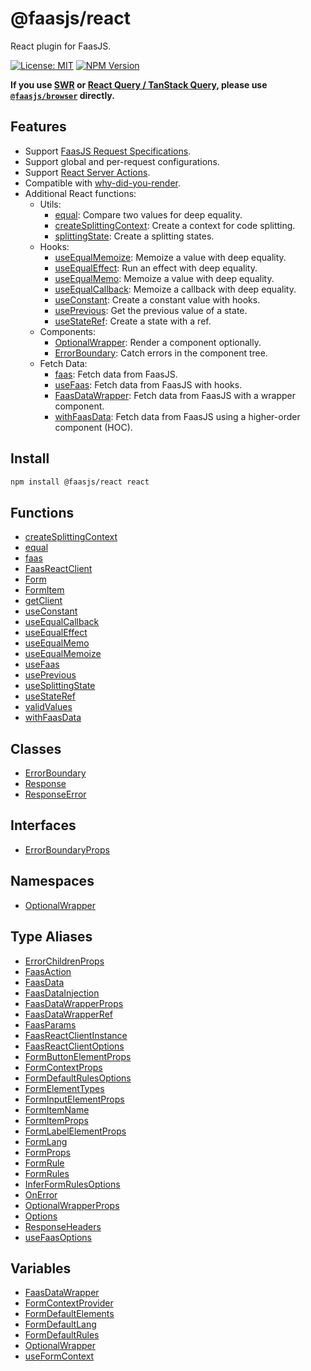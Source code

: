 # @faasjs/react

React plugin for FaasJS.

[![License: MIT](https://img.shields.io/npm/l/@faasjs/react.svg)](https://github.com/faasjs/faasjs/blob/main/packages/react/LICENSE)
[![NPM Version](https://img.shields.io/npm/v/@faasjs/react.svg)](https://www.npmjs.com/package/@faasjs/react)

**If you use [SWR](https://swr.vercel.app) or [React Query / TanStack Query](https://tanstack.com/query), please use [`@faasjs/browser`](https://faasjs.com/doc/browser) directly.**

## Features

- Support [FaasJS Request Specifications](https://faasjs.com/guide/request-spec.html).
- Support global and per-request configurations.
- Support [React Server Actions](https://react.dev/reference/rsc/server-actions).
- Compatible with [why-did-you-render](https://github.com/welldone-software/why-did-you-render).
- Additional React functions:
  - Utils:
    - [equal](functions/equal.md): Compare two values for deep equality.
    - [createSplittingContext](functions/createSplittingContext.md): Create a context for code splitting.
    - [splittingState](functions/splittingState.md): Create a splitting states.
  - Hooks:
    - [useEqualMemoize](functions/useEqualMemoize.md): Memoize a value with deep equality.
    - [useEqualEffect](functions/useEqualEffect.md): Run an effect with deep equality.
    - [useEqualMemo](functions/useEqualMemo.md): Memoize a value with deep equality.
    - [useEqualCallback](functions/useEqualCallback.md): Memoize a callback with deep equality.
    - [useConstant](functions/useConstant.md): Create a constant value with hooks.
    - [usePrevious](functions/usePrevious.md): Get the previous value of a state.
    - [useStateRef](functions/useStateRef.md): Create a state with a ref.
  - Components:
    - [OptionalWrapper](functions/OptionalWrapper.md): Render a component optionally.
    - [ErrorBoundary](classes/ErrorBoundary.md): Catch errors in the component tree.
  - Fetch Data:
    - [faas](functions/faas.md): Fetch data from FaasJS.
    - [useFaas](functions/useFaas.md): Fetch data from FaasJS with hooks.
    - [FaasDataWrapper](functions/FaasDataWrapper.md): Fetch data from FaasJS with a wrapper component.
    - [withFaasData](functions/withFaasData.md): Fetch data from FaasJS using a higher-order component (HOC).

## Install

```sh
npm install @faasjs/react react
```

## Functions

- [createSplittingContext](functions/createSplittingContext.md)
- [equal](functions/equal.md)
- [faas](functions/faas.md)
- [FaasReactClient](functions/FaasReactClient.md)
- [Form](functions/Form.md)
- [FormItem](functions/FormItem.md)
- [getClient](functions/getClient.md)
- [useConstant](functions/useConstant.md)
- [useEqualCallback](functions/useEqualCallback.md)
- [useEqualEffect](functions/useEqualEffect.md)
- [useEqualMemo](functions/useEqualMemo.md)
- [useEqualMemoize](functions/useEqualMemoize.md)
- [useFaas](functions/useFaas.md)
- [usePrevious](functions/usePrevious.md)
- [useSplittingState](functions/useSplittingState.md)
- [useStateRef](functions/useStateRef.md)
- [validValues](functions/validValues.md)
- [withFaasData](functions/withFaasData.md)

## Classes

- [ErrorBoundary](classes/ErrorBoundary.md)
- [Response](classes/Response.md)
- [ResponseError](classes/ResponseError.md)

## Interfaces

- [ErrorBoundaryProps](interfaces/ErrorBoundaryProps.md)

## Namespaces

- [OptionalWrapper](@faasjs/namespaces/OptionalWrapper/README.md)

## Type Aliases

- [ErrorChildrenProps](type-aliases/ErrorChildrenProps.md)
- [FaasAction](type-aliases/FaasAction.md)
- [FaasData](type-aliases/FaasData.md)
- [FaasDataInjection](type-aliases/FaasDataInjection.md)
- [FaasDataWrapperProps](type-aliases/FaasDataWrapperProps.md)
- [FaasDataWrapperRef](type-aliases/FaasDataWrapperRef.md)
- [FaasParams](type-aliases/FaasParams.md)
- [FaasReactClientInstance](type-aliases/FaasReactClientInstance.md)
- [FaasReactClientOptions](type-aliases/FaasReactClientOptions.md)
- [FormButtonElementProps](type-aliases/FormButtonElementProps.md)
- [FormContextProps](type-aliases/FormContextProps.md)
- [FormDefaultRulesOptions](type-aliases/FormDefaultRulesOptions.md)
- [FormElementTypes](type-aliases/FormElementTypes.md)
- [FormInputElementProps](type-aliases/FormInputElementProps.md)
- [FormItemName](type-aliases/FormItemName.md)
- [FormItemProps](type-aliases/FormItemProps.md)
- [FormLabelElementProps](type-aliases/FormLabelElementProps.md)
- [FormLang](type-aliases/FormLang.md)
- [FormProps](type-aliases/FormProps.md)
- [FormRule](type-aliases/FormRule.md)
- [FormRules](type-aliases/FormRules.md)
- [InferFormRulesOptions](type-aliases/InferFormRulesOptions.md)
- [OnError](type-aliases/OnError.md)
- [OptionalWrapperProps](type-aliases/OptionalWrapperProps.md)
- [Options](type-aliases/Options.md)
- [ResponseHeaders](type-aliases/ResponseHeaders.md)
- [useFaasOptions](type-aliases/useFaasOptions.md)

## Variables

- [FaasDataWrapper](variables/FaasDataWrapper.md)
- [FormContextProvider](variables/FormContextProvider.md)
- [FormDefaultElements](variables/FormDefaultElements.md)
- [FormDefaultLang](variables/FormDefaultLang.md)
- [FormDefaultRules](variables/FormDefaultRules.md)
- [OptionalWrapper](variables/OptionalWrapper.md)
- [useFormContext](variables/useFormContext.md)
